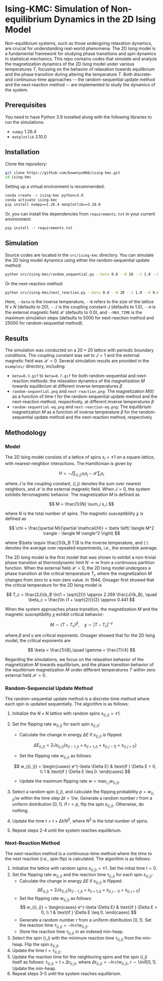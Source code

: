 # Ising-KMC: Simulation of Non-equilibrium Dynamics in the 2D Ising Model

Non-equilibrium systems, such as those undergoing relaxation dynamics, are crucial for understanding real-world phenomena. The 2D Ising model is a fundamental framework for studying phase transitions and spin dynamics in statistical mechanics. This repo contains codes that simulate and analyze the magnetization dynamics of the 2D Ising model under various temperatures $T$, focusing on the behavior of relaxation towards equilibrium and the phase transition during altering the temperature $T$.  Both discrete- and continuous-time approaches -- the random-sequential update method and the next-reaction method -- are implemented to study the dynamics of the system.

## Prerequisites

You need to have Python 3.9 installed along with the following libraries to run the simulations:

- `numpy` 1.26.4
- `matplotlib` 3.10.0

## Installation

Clone the repository:

```bash
git clone https://github.com/bowenyu066/ising-kmc.git
cd ising-kmc
```

Setting up a virtual environment is recommended:

```bash
conda create -n ising-kmc python=3.9
conda activate ising-kmc
pip install numpy==1.26.4 matplotlib==3.10.0
```

Or, you can install the dependencies from `requirements.txt` in your current environment:

```bash
pip install -r requirements.txt
```

## Simulation

Source codes are located in the `src/ising-kmc` directory. You can simulate the 2D Ising model dynamics using either the random-sequential update method:

```bash
python src/ising-kmc/random_sequential.py --beta 0.6 --N 20 --J 1.0 --H 0.0 --MAX_TIME 25000
```

Or the next-reaction method:

```bash
python src/ising-kmc/next_reaction.py --beta 0.6 --N 20 --J 1.0 --H 0.0 --MAX_TIME 5000
```

Here, `--beta` is the inverse temperature, `--N` refers to the size of the lattice $N \times N$ (defaults to 20), `--J` is the coupling constant $J$ (defaults to 1.0), `--H` is the external magnetic field $\mathcal{H}$ (defaults to 0.0), and `--MAX_TIME` is the maximum simulation steps (defaults to 5000 for next-reaction method and 25000 for random-sequential method).

## Results

The simulation was conducted on a $20 \times 20$ lattice with periodic boundary conditions. The coupling constant was set to $J = 1$ and the external magnetic field was $\mathcal{H} = 0$. Several simulation results are provided in the `examples/` directory, including:

- `beta=0.3.gif` to `beta=0.7.gif` for both random-sequential and next-reaction methods: the relaxation dynamics of the magnetization $M$ towards equilibrium at different inverse temperatures $\beta$
- `random-sequential.png` and `next-reaction.png`: The magnetization $M(t)$ as a function of time $t$ for the random-sequential update method and the next-reaction method, respectively, at different inverse temperatures $\beta$
- `random-sequential-eq.png` and `next-reaction-eq.png`: The equilibrium magnetization $M$ as a function of inverse temperature $\beta$ for the random-sequential update method and the next-reaction method, respectively

## Methodology

### Model

The 2D Ising model consists of a lattice of spins $s_i = \pm 1$ on a square lattice, with nearest-neighbor interactions. The Hamiltonian is given by

$$
    H = -J \sum_{\langle i, j \rangle} s_i s_j - \mathcal{H} \sum_i s_i
$$

where $J$ is the coupling constant, $\langle i, j \rangle$ denotes the sum over nearest neighbors, and $\mathcal{H}$ is the external magnetic field. When $J >0$, the system exhibits ferromagnetic behavior. The magnetization $M$ is defined as

$$
    M = \frac{1}{N} \sum_i s_i
$$

where $N$ is the total number of spins. The magnetic susceptibility $\chi$ is defined as

$$
    \chi = \frac{\partial M}{\partial \mathcal{H}} = \beta \left( \langle M^2 \rangle - \langle M \rangle^2 \right)
$$

where $\beta \equiv \frac{1}{k_B T}$ is the inverse temperature, and $\langle \cdot \rangle$ denotes the average over repeated experiments, i.e., the ensemble average.

The 2D Ising model is the first model that was shown to exhibit a non-trivial phase transition at thermodynamic limit $N \to \infty$ from a continuous partition function. When the external field $\mathcal{H} = 0$, the 2D Ising model undergoes a phase transition at the critical temperature $T_c$ where the magnetization $M$ changes from zero to a non-zero value. In 1944, Onsager first showed that the critical temperature for the 2D Ising model is

$$
    T_c = \frac{2J}{k_B \ln(1 + \sqrt{2})} \approx 2.269 \frac{J}{k_B}, \quad \beta_c = \frac{\ln (1 + \sqrt{2})}{2} \approx 0.441
$$

When the system approaches phase transition, the magnetization $M$ and the magnetic susceptibility $\chi$ exhibit critical behavior:

$$
    M \sim (T - T_c)^\beta, \quad \chi \sim |T - T_c|^{-\gamma}
$$

where $\beta$ and $\gamma$ are critical exponents. Onsager showed that for the 2D Ising model, the critical exponents are

$$
    \beta = \frac{1}{8},\quad \gamma = \frac{7}{4}
$$

Regarding the simulations, we focus on the relaxation behavior of the magnetization $M$ towards equilibrium, and the phase transition behavior of the equilibrium magnetization $M$ under different temperatures $T$ within zero external field $\mathcal{H} = 0$.

### Random-Sequencial Update Method

The random-sequential update method is a discrete-time method where each spin is updated sequentially. The algorithm is as follows:

1. Initialize the $N \times N$ lattice with random spins $s_{(i, j)} = \pm 1$.
2. Set the flipping rate $w_{(i, j)}$ for each spin $s_{(i, j)}$:
    - Calculate the change in energy $\Delta E$ if $s_{(i, j)}$ is flipped:

    $$
        \Delta E_{(i, j)} = 2 J s_{(i, j)} (s_{(i-1, j)} + s_{(i+1, j)} + s_{(i, j-1)} + s_{(i, j+1)})
    $$

    - Set the flipping rate $w_{(i, j)}$ as follows:

    $$
        w_{(i, j)} = \begin{cases}
            e^{-\beta \Delta E} & \text{if } \Delta E > 0, \\
            1 & \text{if } \Delta E \leq 0.
        \end{cases}
    $$

    - Update the maximum flipping rate $w = \max_{i, j} w_{(i, j)}$.
3. Select a random spin $(i, j)$, and calculate the flipping probability $p = w_{(i, j)} / w$ within the time step $\Delta t = 1 / w$. Generate a random number $r$ from a uniform distribution $[0, 1]$. If $r < p$, flip the spin $s_{(i, j)}$. Otherwise, do nothing.
4. Update the time $t = t + \Delta t / N^2$, where $N^2$ is the total number of spins.
5. Repeat steps 2-4 until the system reaches equilibrium.

### Next-Reaction Method

The next-reaction method is a continuous-time method where the time to the next reaction (i.e., spin flip) is calculated. The algorithm is as follows:

1. Initialize the lattice with random spins $s_{(i, j)} = \pm 1$. Set the initial time $t = 0$.
2. Set the flipping rate $w_{(i, j)}$ and the reaction time $\tau_{(i, j)}$ for each spin $s_{(i, j)}$:
    - Calculate the change in energy $\Delta E$ if $s_{(i, j)}$ is flipped:
        $$
            \Delta E_{(i, j)} = 2 J s_{(i, j)} (s_{(i-1, j)} + s_{(i+1, j)} + s_{(i, j-1)} + s_{(i, j+1)})
        $$
    - Set the flipping rate $w_{(i, j)}$ as follows:
        $$
            w_{(i, j)} = \begin{cases}
                e^{-\beta \Delta E} & \text{if } \Delta E > 0, \\
                1 & \text{if } \Delta E \leq 0.
            \end{cases}
        $$
    - Generate a random number $r$ from a uniform distribution $[0, 1]$. Set the reaction time $\tau_{(i, j)} = -\ln r / w_{(i, j)}$.
    - Store the reaction time $\tau_{(i, j)}$ in an indexed min-heap.
3. Select the spin $(i, j)$ with the minimum reaction time $\tau_{(i, j)}$ from the min-heap. Flip the spin $s_{(i, j)}$.
4. Update the time $t = \tau_{(i, j)}$.
5. Update the reaction time for the neighboring spins and the spin $(i, j)$ itself as follows: $\tau_{(i, j)} = t + \Delta \tau_{(i, j)}$, where $\Delta \tau_{(i, j)} = -\ln r / w_{(i, j)}$, $r \sim \text{Unif}[0, 1]$. Update the min-heap.
6. Repeat steps 3-5 until the system reaches equilibrium.


